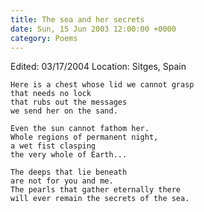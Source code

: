 ```yaml
---
title: The sea and her secrets
date: Sun, 15 Jun 2003 12:00:00 +0000
category: Poems
---
```


Edited: 03/17/2004
Location: Sitges, Spain

    Here is a chest whose lid we cannot grasp  
    that needs no lock  
    that rubs out the messages  
    we send her on the sand.

    Even the sun cannot fathom her.  
    Whole regions of permanent night,  
    a wet fist clasping  
    the very whole of Earth...

    The deeps that lie beneath  
    are not for you and me.  
    The pearls that gather eternally there  
    will ever remain the secrets of the sea.


